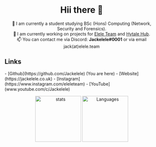 <h1 align="center"> Hii there 👋 </h1>

<p align="center">
  📰 I am currently a student studying BSc (Hons) Computing (Network, Security and Forensics).<br>
  🔭 I am currently working on projects for <a href="https://github.com/Elele-Team">Elele Team</a> and <a href="https://hytalehub.com">Hytale Hub</a>.<br>
  📫 You can contact me via Discord: <strong>Jackelele#0001</strong> or via email jack(at)elele.team
</p>

<h2 align=center"> Links </h1>
- [Github](https://github.com/Jackelele) (You are here)
- [Website](https://jackelele.co.uk)
- [Instagram](https://www.instagram.com/eleleteam)
- [YouTube](www.youtube.com/c/Jackelele)
      
<p align="center">
  <img src="https://github-readme-stats.vercel.app/api?username=jackelele&show_icons=true" width="%100" height="150px" alt="stats">
  <img src="https://github-readme-stats.vercel.app/api/top-langs/?username=jackelele&layout=compact" height="150px" alt="Languages">
 </p>

